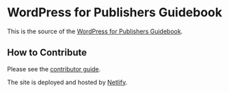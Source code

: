 # WordPress for Publishers Guidebook

This is the source of the [WordPress for Publishers Guidebook](https://wpforpublishers.com).


## How to Contribute

Please see the [contributor guide](https://wpforpublishers.com/contribute.html).

The site is deployed and hosted by [Netlify](https://www.netlify.com).
